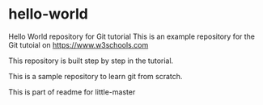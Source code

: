 # hello-world
Hello World repository for Git tutorial
This is an example repository for the Git tutoial on https://www.w3schools.com

This repository is built step by step in the tutorial.

This is a sample repository to learn git from scratch.

This is part of readme for little-master
